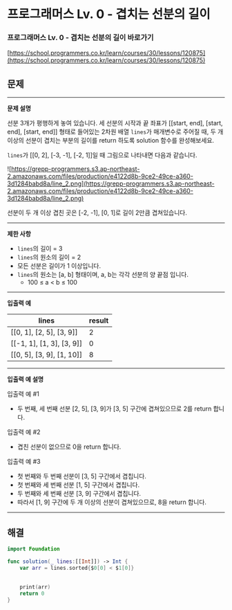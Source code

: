 # 프로그래머스 Lv. 0 - 겹치는 선분의 길이

### 프로그래머스 Lv. 0 - 겹치는 선분의 길이 바로가기

[https://school.programmers.co.kr/learn/courses/30/lessons/120875](https://school.programmers.co.kr/learn/courses/30/lessons/120875)

## 문제

---

**문제 설명**

선분 3개가 평행하게 놓여 있습니다. 세 선분의 시작과 끝 좌표가 [[start, end], [start, end], [start, end]] 형태로 들어있는 2차원 배열 `lines`가 매개변수로 주어질 때, 두 개 이상의 선분이 겹치는 부분의 길이를 return 하도록 solution 함수를 완성해보세요.

`lines`가 [[0, 2], [-3, -1], [-2, 1]]일 때 그림으로 나타내면 다음과 같습니다.

![https://grepp-programmers.s3.ap-northeast-2.amazonaws.com/files/production/e4122d8b-9ce2-49ce-a360-3d1284babd8a/line_2.png](https://grepp-programmers.s3.ap-northeast-2.amazonaws.com/files/production/e4122d8b-9ce2-49ce-a360-3d1284babd8a/line_2.png)

선분이 두 개 이상 겹친 곳은 [-2, -1], [0, 1]로 길이 2만큼 겹쳐있습니다.

---

**제한 사항**

- `lines`의 길이 = 3
- `lines`의 원소의 길이 = 2
- 모든 선분은 길이가 1 이상입니다.
- `lines`의 원소는 [a, b] 형태이며, a, b는 각각 선분의 양 끝점 입니다.
    - 100 ≤ a < b ≤ 100

---

**입출력 예**

| lines | result |
| --- | --- |
| [[0, 1], [2, 5], [3, 9]] | 2 |
| [[-1, 1], [1, 3], [3, 9]] | 0 |
| [[0, 5], [3, 9], [1, 10]] | 8 |

---

**입출력 예 설명**

입출력 예 #1

- 두 번째, 세 번째 선분 [2, 5], [3, 9]가 [3, 5] 구간에 겹쳐있으므로 2를 return 합니다.

입출력 예 #2

- 겹친 선분이 없으므로 0을 return 합니다.

입출력 예 #3

- 첫 번째와 두 번째 선분이 [3, 5] 구간에서 겹칩니다.
- 첫 번째와 세 번째 선분 [1, 5] 구간에서 겹칩니다.
- 두 번째와 세 번째 선분 [3, 9] 구간에서 겹칩니다.
- 따라서 [1, 9] 구간에 두 개 이상의 선분이 겹쳐있으므로, 8을 return 합니다.

---

## 해결

```swift
import Foundation

func solution(_ lines:[[Int]]) -> Int {
    var arr = lines.sorted{$0[0] < $1[0]}
   
    
    print(arr)
    return 0 
}
```